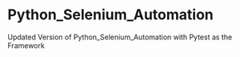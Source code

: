 # Python_Selenium_Automation
Updated Version of Python_Selenium_Automation with Pytest as the Framework
